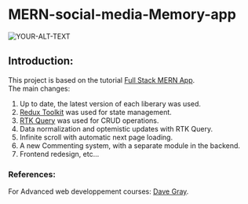 # MERN-social-media-Memory-app

<picture>
 <source media="(prefers-color-scheme: dark)" srcset="https://i.ibb.co/9cQymxN/memory-app.png">
 <source media="(prefers-color-scheme: light)" srcset="https://i.ibb.co/9cQymxN/memory-app.png">
 <img alt="YOUR-ALT-TEXT" src="Memory-App-MERN">
</picture>

## Introduction:
This project is based on the tutorial [Full Stack MERN App](https://www.youtube.com/playlist?list=PL6QREj8te1P7VSwhrMf3D3Xt4V6_SRkhu).   
The main changes:
1. Up to date, the latest version of each liberary was used.
2. [Redux Toolkit](https://redux-toolkit.js.org/) was used for state management.
3. [RTK Query](https://redux-toolkit.js.org/rtk-query/overview) was used for CRUD operations.
4. Data normalization and optemistic updates with RTK Query.
5. Infinite scroll with automatic next page loading.
6. A new Commenting system, with a separate module in the backend.
7. Frontend redesign, etc...

### References:
For Advanced web developpement courses: [Dave Gray](https://github.com/gitdagray).
